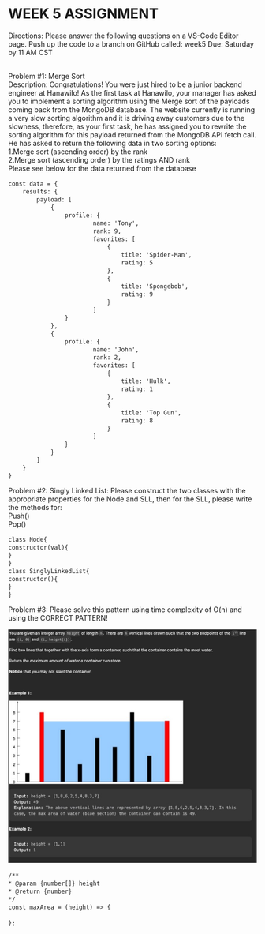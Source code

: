 <h1>WEEK 5 ASSIGNMENT</h1>

Directions: Please answer the following questions on a VS-Code Editor page. Push up the code to a branch on GitHub called: week5
Due: Saturday by 11 AM CST<br><br>


Problem #1: Merge Sort<br>
Description: Congratulations! You were just hired to be a junior backend engineer at Hanawilo! As the first
task at Hanawilo, your manager has asked you to implement a sorting algorithm using the Merge sort of the
payloads coming back from the MongoDB database. The website currently is running a very slow sorting
algorithm and it is driving away customers due to the slowness, therefore, as your first task, he has assigned
you to rewrite the sorting algorithm for this payload returned from the MongoDB API fetch call.<br>
He has asked to return the following data in two sorting options:<br>
1.Merge sort (ascending order) by the rank<br>
2.Merge sort (ascending order) by the ratings AND rank<br>
Please see below for the data returned from the database<br>

    const data = {
        results: {
            payload: [
                {
                    profile: {
                            name: 'Tony',
                            rank: 9,
                            favorites: [
                                {
                                    title: 'Spider-Man',
                                    rating: 5
                                },
                                {
                                    title: 'Spongebob',
                                    rating: 9
                                }
                            ]
                    }
                },
                {
                    profile: {
                            name: 'John',
                            rank: 2,
                            favorites: [
                                {
                                    title: 'Hulk',
                                    rating: 1
                                },
                                {
                                    title: 'Top Gun',
                                    rating: 8
                                }
                            ]
                    }
                }
            ]
        }
    }

Problem #2: Singly Linked List: 
Please construct the two classes with the appropriate properties for the Node and SLL, then for the SLL, 
please write the methods for: <br>
Push()<br>
Pop()<br>

    class Node{
    constructor(val){
    }
    }
    class SinglyLinkedList{
    constructor(){
    }
    }


Problem #3: Please solve this pattern using time complexity of O(n) and using the CORRECT PATTERN!

<img src="assignment_5_problem_3.jpg" alt="">

    /**
    * @param {number[]} height
    * @return {number}
    */
    const maxArea = (height) => {
    
    };